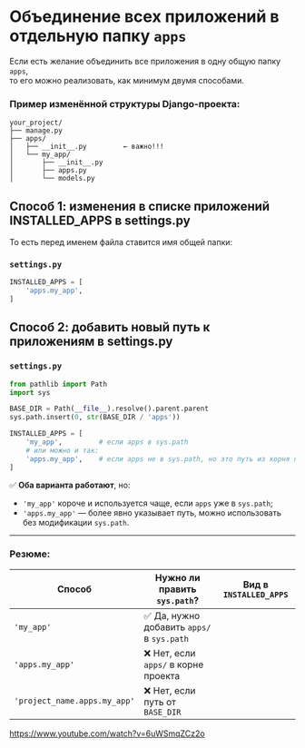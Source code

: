 # Объединение всех приложений в отдельную папку `apps`

Если есть желание объединить все приложения в одну общую папку `apps`,  
то его можно реализовать, как минимум двумя способами.

### Пример изменённой структуры Django-проекта:

```
your_project/
├── manage.py
├── apps/
│   ├── __init__.py         ← важно!!!
│   └── my_app/
│       ├── __init__.py
│       ├── apps.py
│       └── models.py
```

## Способ 1: изменения в списке приложений INSTALLED_APPS в settings.py

То есть перед именем файла ставится имя общей папки:

### `settings.py`

```python
INSTALLED_APPS = [
    'apps.my_app',    
]
```

## Способ 2: добавить новый путь к приложениям в settings.py

### `settings.py`

```python
from pathlib import Path
import sys

BASE_DIR = Path(__file__).resolve().parent.parent
sys.path.insert(0, str(BASE_DIR / 'apps'))

INSTALLED_APPS = [
    'my_app',         # если apps в sys.path
    # или можно и так:
    'apps.my_app',    # если apps не в sys.path, но это путь из корня проекта
]
```

✅ **Оба варианта работают**, но:

* `'my_app'` короче и используется чаще, если `apps` уже в `sys.path`;
* `'apps.my_app'` — более явно указывает путь, можно использовать без модификации `sys.path`.

---

### Резюме:

| Способ                       | Нужно ли править `sys.path`?              | Вид в `INSTALLED_APPS` |
| ---------------------------- | ----------------------------------------- | ---------------------- |
| `'my_app'`                   | ✅ Да, нужно добавить `apps/` в `sys.path` |                        |
| `'apps.my_app'`              | ❌ Нет, если `apps/` в корне проекта       |                        |
| `'project_name.apps.my_app'` | ❌ Нет, если путь от `BASE_DIR`            |                        |

https://www.youtube.com/watch?v=6uWSmqZCz2o

